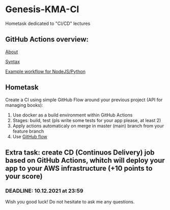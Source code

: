 # Genesis-KMA-CI
Hometask dedicated to "CI/CD" lectures

## GitHub Actions overview:

[About](https://docs.github.com/en/actions/learn-github-actions/understanding-github-actions)

[Syntax](https://docs.github.com/en/actions/learn-github-actions/workflow-syntax-for-github-actions)

[Example workflow for NodeJS/Python](https://docs.github.com/en/actions/automating-builds-and-tests/building-and-testing-nodejs-or-python)

## Hometask

Create a CI using simple GitHub Flow around your previous project (API for managing books):
1. Use docker as a build environment within GitHub Actions
2. Stages: build, test (pls write some tests for your app please, at least 2)
3. Apply actions automaticaly on merge in master (main) branch from your feature branch
4. Use [GitHub flow](http://cdn-ak.f.st-hatena.com/images/fotolife/s/shoma2da/20151104/20151104223339.png)

## Extra task: create CD (Continuos Delivery) job based on GitHub Actions, whitch will deploy your app to your AWS infrastructure (+10 points to your score)

### DEADLINE: 10.12.2021 at 23:59

Wish you good luck! Do not hesitate to ask me any questions.
